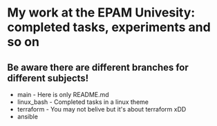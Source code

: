 # My work at the EPAM Univesity: completed tasks, experiments and so on
## Be aware there are different branches for different subjects!
- main - Here is only README.md
- linux_bash - Completed tasks in a linux theme
- terraform - You may not belive but it's about terraform xDD
- ansible
